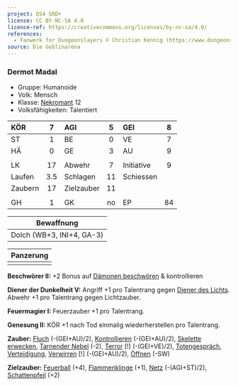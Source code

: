 ```yaml
---
project: DS4 SRD+
license: CC BY-NC-SA 4.0
licence-ref: https://creativecommons.org/licenses/by-nc-sa/4.0/
references: 
  - Fanwerk for Dungeonslayers © Christian Kennig (https://www.dungeonslayers.net/)
source: Die Goblinarena
---
```


### Dermot Madal

- Gruppe: Humanoide
- Volk: Mensch
- Klasse: [Nekromant](../../grw/charaktere-heldenklassen-nekromant.md) 12
- Volksfähigkeiten: Talentiert

| KÖR     |  7  | AGI        |  5  | GEI        |  8  |
| :------ | :-: | :--------- | :-: | :--------- | :-: |
| ST      |  1  | BE         |  0  | VE         |  7  |
| HÄ      |  0  | GE         |  3  | AU         |  9  |
|         |     |            |     |            |     |
| LK      | 17  | Abwehr     |  7  | Initiative |  9  |
| Laufen  | 3.5 | Schlagen   | 11  | Schiessen  |     |
| Zaubern | 17  | Zielzauber | 11  |            |     |
|         |     |            |     |            |     |
| GH      |  1  | GK         | no  | EP         | 84  |

|        Bewaffnung         |
| :-----------------------: |
| Dolch (WB+3, INI+4, GA-3) |

| Panzerung |
| :-------: |
|           |

**Beschwörer II:** +2 Bonus auf [Dämonen beschwören](../../grw/zauber/daemonen-beschwoeren.md) & kontrollieren

**Diener der Dunkelheit V:** Angriff +1 pro Talentrang gegen [Diener des Lichts](../../grw/talente/diener-des-lichts.md). Abwehr +1 pro Talentrang gegen Lichtzauber.

**Feuermagier I:** Feuerzauber +1 pro Talentrang.

**Genesung II:** KÖR +1 nach Tod einmalig wiederherstellen pro Talentrang.

**Zauber:** [Fluch](../../grw/zauber/fluch.md) (-(GEI+AU)/2), [Kontrollieren](../../grw/zauber/kontrollieren.md) (-(GEI+AU)/2), [Skelette erwecken](../../grw/zauber/skelette-erwecken.md), [Tarnender Nebel](../../grw/zauber/tarnender-nebel.md) (-2), [Terror](../../grw/zauber/terror.md) [!] (-(GEI+VE)/2), [Totengespräch](../../grw/zauber/totengespraech.md), [Verteidigung](../../grw/zauber/verteidigung.md), [Verwirren](../../grw/zauber/verwirren.md) [!] (-(GEI+AU)/2), [Öffnen](../../grw/zauber/oeffnen.md) (-SW)

**Zielzauber:** [Feuerball](../../grw/zauber/feuerball.md) (+4), [Flammenklinge](../../grw/zauber/flammenklinge.md) (+1), [Netz](../../grw/zauber/netz.md) (-(AGI+ST)/2), [Schattenpfeil](../../grw/zauber/schattenpfeil.md) (+2)

